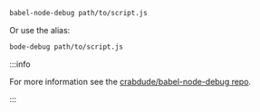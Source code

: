 ```sh title="Shell"
babel-node-debug path/to/script.js
```

Or use the alias:

```sh title="Shell"
bode-debug path/to/script.js
```

:::info
  <p>
    For more information see the <a href="https://github.com/crabdude/babel-node-debug">crabdude/babel-node-debug repo</a>.
  </p>
:::

